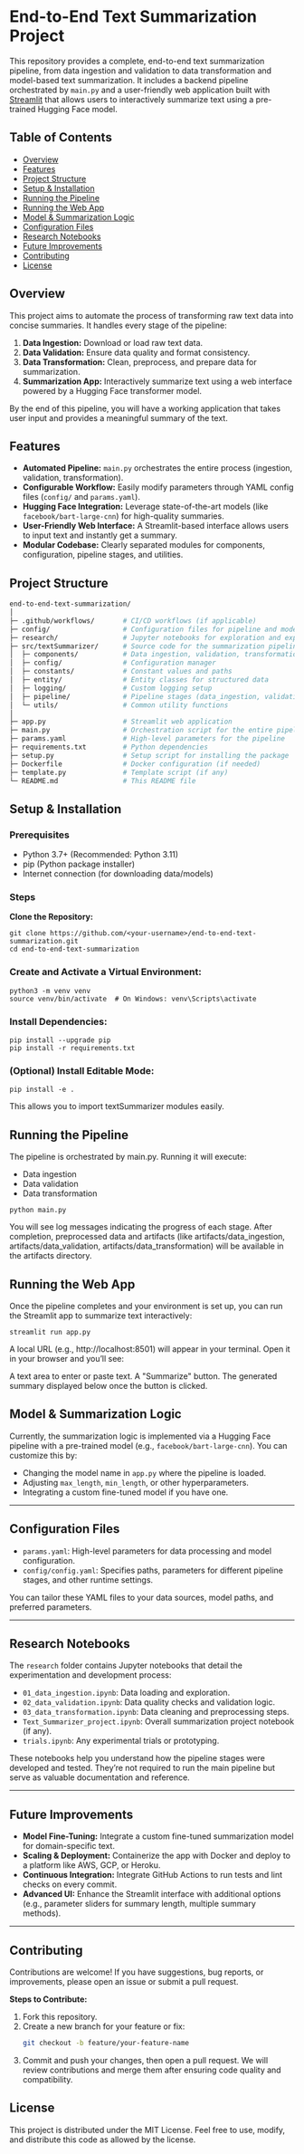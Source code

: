 # End-to-End Text Summarization Project

This repository provides a complete, end-to-end text summarization pipeline, from data ingestion and validation to data transformation and model-based text summarization. It includes a backend pipeline orchestrated by `main.py` and a user-friendly web application built with [Streamlit](https://streamlit.io/) that allows users to interactively summarize text using a pre-trained Hugging Face model.

## Table of Contents
- [Overview](#overview)
- [Features](#features)
- [Project Structure](#project-structure)
- [Setup & Installation](#setup--installation)
- [Running the Pipeline](#running-the-pipeline)
- [Running the Web App](#running-the-web-app)
- [Model & Summarization Logic](#model--summarization-logic)
- [Configuration Files](#configuration-files)
- [Research Notebooks](#research-notebooks)
- [Future Improvements](#future-improvements)
- [Contributing](#contributing)
- [License](#license)

## Overview

This project aims to automate the process of transforming raw text data into concise summaries. It handles every stage of the pipeline:

1. **Data Ingestion:** Download or load raw text data.  
2. **Data Validation:** Ensure data quality and format consistency.  
3. **Data Transformation:** Clean, preprocess, and prepare data for summarization.  
4. **Summarization App:** Interactively summarize text using a web interface powered by a Hugging Face transformer model.

By the end of this pipeline, you will have a working application that takes user input and provides a meaningful summary of the text.

## Features

- **Automated Pipeline:** `main.py` orchestrates the entire process (ingestion, validation, transformation).
- **Configurable Workflow:** Easily modify parameters through YAML config files (`config/` and `params.yaml`).
- **Hugging Face Integration:** Leverage state-of-the-art models (like `facebook/bart-large-cnn`) for high-quality summaries.
- **User-Friendly Web Interface:** A Streamlit-based interface allows users to input text and instantly get a summary.
- **Modular Codebase:** Clearly separated modules for components, configuration, pipeline stages, and utilities.

## Project Structure

```bash
end-to-end-text-summarization/
│
├─ .github/workflows/       # CI/CD workflows (if applicable)
├─ config/                  # Configuration files for pipeline and model settings
├─ research/                # Jupyter notebooks for exploration and experimentation
├─ src/textSummarizer/      # Source code for the summarization pipeline
│  ├─ components/           # Data ingestion, validation, transformation scripts
│  ├─ config/               # Configuration manager
│  ├─ constants/            # Constant values and paths
│  ├─ entity/               # Entity classes for structured data
│  ├─ logging/              # Custom logging setup
│  ├─ pipeline/             # Pipeline stages (data_ingestion, validation, transformation)
│  └─ utils/                # Common utility functions
│
├─ app.py                   # Streamlit web application
├─ main.py                  # Orchestration script for the entire pipeline
├─ params.yaml              # High-level parameters for the pipeline
├─ requirements.txt         # Python dependencies
├─ setup.py                 # Setup script for installing the package
├─ Dockerfile               # Docker configuration (if needed)
├─ template.py              # Template script (if any)
└─ README.md                # This README file
```

## Setup & Installation

### Prerequisites
- Python 3.7+ (Recommended: Python 3.11)
- pip (Python package installer)
- Internet connection (for downloading data/models)

### Steps

**Clone the Repository:**
```
git clone https://github.com/<your-username>/end-to-end-text-summarization.git
cd end-to-end-text-summarization
```

### Create and Activate a Virtual Environment:

```
python3 -m venv venv
source venv/bin/activate  # On Windows: venv\Scripts\activate
```

### Install Dependencies:
```
pip install --upgrade pip
pip install -r requirements.txt
```

### (Optional) Install Editable Mode:
```
pip install -e .
```
This allows you to import textSummarizer modules easily.

## Running the Pipeline
The pipeline is orchestrated by main.py. Running it will execute:

- Data ingestion
- Data validation
- Data transformation

```
python main.py
```
You will see log messages indicating the progress of each stage. After completion, preprocessed data and artifacts (like artifacts/data_ingestion, artifacts/data_validation, artifacts/data_transformation) will be available in the artifacts directory.

## Running the Web App
Once the pipeline completes and your environment is set up, you can run the Streamlit app to summarize text interactively:

```
streamlit run app.py
```

A local URL (e.g., http://localhost:8501) will appear in your terminal. Open it in your browser and you’ll see:

A text area to enter or paste text.
A "Summarize" button.
The generated summary displayed below once the button is clicked.

## Model & Summarization Logic

Currently, the summarization logic is implemented via a Hugging Face pipeline with a pre-trained model (e.g., `facebook/bart-large-cnn`). You can customize this by:

- Changing the model name in `app.py` where the pipeline is loaded.
- Adjusting `max_length`, `min_length`, or other hyperparameters.
- Integrating a custom fine-tuned model if you have one.

---

## Configuration Files

- `params.yaml`: High-level parameters for data processing and model configuration.
- `config/config.yaml`: Specifies paths, parameters for different pipeline stages, and other runtime settings.

You can tailor these YAML files to your data sources, model paths, and preferred parameters.

---

## Research Notebooks

The `research` folder contains Jupyter notebooks that detail the experimentation and development process:

- `01_data_ingestion.ipynb`: Data loading and exploration.
- `02_data_validation.ipynb`: Data quality checks and validation logic.
- `03_data_transformation.ipynb`: Data cleaning and preprocessing steps.
- `Text_Summarizer_project.ipynb`: Overall summarization project notebook (if any).
- `trials.ipynb`: Any experimental trials or prototyping.

These notebooks help you understand how the pipeline stages were developed and tested. They’re not required to run the main pipeline but serve as valuable documentation and reference.

---

## Future Improvements

- **Model Fine-Tuning:** Integrate a custom fine-tuned summarization model for domain-specific text.
- **Scaling & Deployment:** Containerize the app with Docker and deploy to a platform like AWS, GCP, or Heroku.
- **Continuous Integration:** Integrate GitHub Actions to run tests and lint checks on every commit.
- **Advanced UI:** Enhance the Streamlit interface with additional options (e.g., parameter sliders for summary length, multiple summary methods).

---

## Contributing

Contributions are welcome! If you have suggestions, bug reports, or improvements, please open an issue or submit a pull request.

**Steps to Contribute:**
1. Fork this repository.
2. Create a new branch for your feature or fix:
   ```bash
   git checkout -b feature/your-feature-name
   ```
3. Commit and push your changes, then open a pull request.
We will review contributions and merge them after ensuring code quality and compatibility.

## License
This project is distributed under the MIT License. Feel free to use, modify, and distribute this code as allowed by the license.
